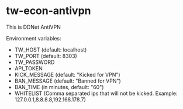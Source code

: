 # tw-econ-antivpn
This is DDNet AntiVPN

Environment variables:
* TW_HOST      (default: localhost)
* TW_PORT      (default: 8303)
* TW_PASSWORD
* API_TOKEN
* KICK_MESSAGE (default: "Kicked for VPN")
* BAN_MESSAGE  (default: "Banned for VPN")
* BAN_TIME     (in minutes, default: "60")
* WHITELIST    (Comma separated ips that will not be kicked. Example: 127.0.0.1,8.8.8.8,192.168.178.7)
